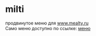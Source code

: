 # milti

продвинутое меню для <a href="https://www.mealty.ru">www.mealty.ru</a></h1>
<Br>Само меню доступно по ссылке: <a href="https://milti.herokuapp.com/meals">меню</a></h1>
